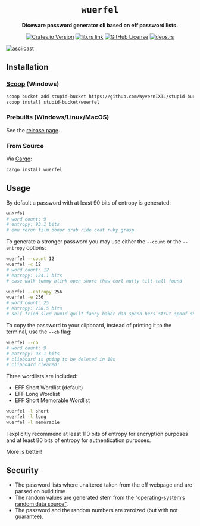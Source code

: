 <div align="center">

# `wuerfel`

**Diceware password generator cli based on eff password lists.**

[![Crates.io Version](https://img.shields.io/crates/v/wuerfel)](https://crates.io/crates/wuerfel)
[![lib.rs link](https://badgen.net/badge/lib.rs/lib.rs/purple?label)](https://lib.rs/crates/wuerfel)
[![GitHub License](https://badgen.net/github/license/WyvernIXTL/wuerfel-rs)](https://github.com/WyvernIXTL/wuerfel-rs/blob/master/LICENSE)
[![deps.rs](https://deps.rs/crate/wuerfel/latest/status.svg)](https://deps.rs/crate/wuerfel/)

</div>

[![asciicast](https://asciinema.org/a/OM6wZiuAYnRkPMLN0BltXBiig.svg)](https://asciinema.org/a/OM6wZiuAYnRkPMLN0BltXBiig)

## Installation

### [Scoop](https://scoop.sh/) (Windows)

```sh
scoop bucket add stupid-bucket https://github.com/WyvernIXTL/stupid-bucket
scoop install stupid-bucket/wuerfel
```

### Prebuilts (Windows/Linux/MacOS)

See the [release page](https://github.com/WyvernIXTL/wuerfel-rs/releases).

### From Source

Via [Cargo](https://www.rust-lang.org/tools/install):

```sh
cargo install wuerfel
```

## Usage

By default a password with at least 90 bits of entropy is generated:

```sh
wuerfel
# word count: 9
# entropy: 93.1 bits
# emu rerun film donor drab ride coat ruby grasp
```
To generate a stronger password you may use either the `--count` or the `--entropy` options:

```sh
wuerfel --count 12
wuerfel -c 12
# word count: 12
# entropy: 124.1 bits
# case walk tummy blink open shore thaw curl nutty tilt tall found
```
```sh
wuerfel --entropy 256
wuerfel -e 256
# word count: 25
# entropy: 258.5 bits
# self fried sled humid quilt fancy baker dad spend hers strut spoof shiny shirt stoop slush alarm brick sway plot lying cub acorn musky aroma
```

To copy the password to your clipboard, instead of printing it to the terminal, use the `--cb` flag:

```sh
wuerfel --cb
# word count: 9
# entropy: 93.1 bits
# clipboard is going to be deleted in 10s
# clipboard cleared!
```

Three wordlists are included:
* EFF Short Wordlist (default)
* EFF Long Wordlist
* EFF Short Memorable Wordlist 

```sh
wuerfel -l short
wuerfel -l long
wuerfel -l memorable
```
I explicitly recommend at least 110 bits of entropy for encryption purposes
and at least 80 bits of entropy for authentication purposes.

More is better!

## Security

* The password lists where unaltered taken from the eff webpage and are parsed on build time.
* The random values are generated stem from the ["operating-system’s random data source"](https://docs.rs/rand/latest/rand/rngs/struct.OsRng.html).
* The password and the random numbers are zeroized (but with not guarantee). 

